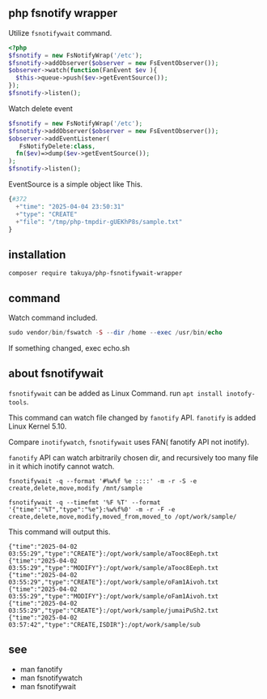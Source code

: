 ## php fsnotify wrapper

Utilize `fsnotifywait` command.
```php
<?php
$fsnotify = new FsNotifyWrap('/etc');
$fsnotify->addObserver($observer = new FsEventObserver());
$observer->watch(function(FanEvent $ev ){
  $this->queue->push($ev->getEventSource());
});
$fsnotify->listen();
```

Watch delete event
```php
$fsnotify = new FsNotifyWrap('/etc');
$fsnotify->addObserver($observer = new FsEventObserver());
$observer->addEventListener(
   FsNotifyDelete:class,
  fn($ev)=>dump($ev->getEventSource());
);
$fsnotify->listen();
```

EventSource is a simple object like This.
```php
{#372
  +"time": "2025-04-04 23:50:31"
  +"type": "CREATE"
  +"file": "/tmp/php-tmpdir-gUEKhP8s/sample.txt"
}
```

## installation 
```shell
composer require takuya/php-fsnotifywait-wrapper
```

## command 
Watch command included.
```php
sudo vendor/bin/fswatch -S --dir /home --exec /usr/bin/echo 
```
If something changed, exec echo.sh

## about fsnotifywait

`fsnotifywait` can be added as Linux Command. run `apt install inotofy-tools`. 

This command can watch file changed by `fanotify` API. `fanotify` is added Linux Kernel 5.10.

Compare `inotifywatch`, `fsnotifywait` uses FAN( fanotify API not inotify).

`fanotify` API can watch arbitrarily chosen dir, and recursively too many file in it which inotify cannot watch.


```shell
fsnotifywait -q --format '#%w%f %e ::::' -m -r -S -e create,delete,move,modify /mnt/sample
```

```
fsnotifywait -q --timefmt '%F %T' --format '{"time":"%T","type":"%e"}:%w%f%0' -m -r -F -e create,delete,move,modify,moved_from,moved_to /opt/work/sample/
```

This command will output this.
```shell
{"time":"2025-04-02 03:55:29","type":"CREATE"}:/opt/work/sample/aTooc8Eeph.txt
{"time":"2025-04-02 03:55:29","type":"MODIFY"}:/opt/work/sample/aTooc8Eeph.txt
{"time":"2025-04-02 03:55:29","type":"CREATE"}:/opt/work/sample/oFam1Aivoh.txt
{"time":"2025-04-02 03:55:29","type":"MODIFY"}:/opt/work/sample/oFam1Aivoh.txt
{"time":"2025-04-02 03:55:29","type":"CREATE"}:/opt/work/sample/jumaiPuSh2.txt
{"time":"2025-04-02 03:57:42","type":"CREATE,ISDIR"}:/opt/work/sample/sub

```

## see 

- man fanotify
- man fsnotifywatch
- man fsnotifywait




